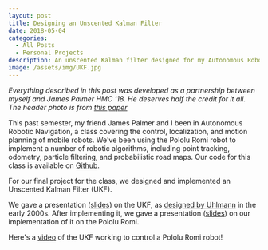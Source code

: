```yaml
---
layout: post
title: Designing an Unscented Kalman Filter
date: 2018-05-04
categories:
  - All Posts
  - Personal Projects
description: An unscented Kalman filter designed for my Autonomous Robotic Navigation class.
image: /assets/img/UKF.jpg
---
```

*Everything described in this post was developed as a partnership between myself and James Palmer HMC '18. He deserves half the credit for it all. The header photo is from [this paper][image]*

This past semester, my friend James Palmer and I been in Autonomous Robotic Navigation, a class covering the control, localization, and motion planning of mobile robots. We've been using the Pololu Romi robot to implement a number of robotic algorithms, including point tracking, odometry, particle filtering, and probabilistic road maps. Our code for this class is available on [Github][code].

For our final project for the class, we designed and implemented an Unscented Kalman Filter (UKF). 

We gave a presentation ([slides][paper-pres]) on the UKF, as [designed by Uhlmann][paper] in the early 2000s. After implementing it, we gave a presentation ([slides][final-pres]) on our implementation of it on the Pololu Romi.

Here's a [video][UKF-control-vid] of the UKF working to control a Pololu Romi robot!

[UKF-control-vid]: https://www.youtube.com/watch?v=cn4hnMLpuGI
[paper-pres]: https://docs.google.com/presentation/d/1BN3sHgllhygNzYftKg4H0Gm53S5IXnhsGaBdE2lw4jo/edit?usp=sharing
[final-pres]: https://docs.google.com/presentation/d/1piwF_LOPxW4Z-kkl0YXN7IbtVDWnmhYHtcBYQM_RfJ0/edit?usp=sharing
[code]: https://github.com/khanh111/E160_Code
[paper]: https://ieeexplore.ieee.org/document/1271397/
[image]: https://www.sciencedirect.com/science/article/pii/S014102961631313X
